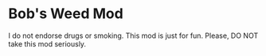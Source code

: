 # Bob's Weed Mod 
I do not endorse drugs or smoking. This mod is just for fun. Please, DO NOT take this mod seriously.
